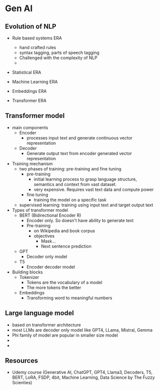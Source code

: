 # Gen AI

## Evolution of NLP

- Rule based systems ERA
  - hand crafted rules
  - syntax tagging, parts of speech tagging
  - Challenged with the complexity of NLP
  -
- Statistical ERA

- Machine Learning ERA

- Embeddings ERA

- Transformer ERA

## Transformer model

- main components
  - Encoder
    - processes input text and generate continuous vector representation
  - Decoder
    - Generate output text from encoder generated vector representation
- Training mechanism
  - two phases of training: pre-training and fine tuning
    - pre-training
      - initial learning process to grasp language structure, semantics and context from vast dataset.
      - very expensive. Requires vast text data and compute power
    - fine tuning
      - training the model on a specific task
  - supervised learning: training using input text and target output text
- Types of transformer model
  - BERT (Bidirectional Encoder R)
    - Encoder only. So doesn't have ability to generate text
    - Pre-training
      - on Wikipedia and book corpus
      - objectives
        - Mask...
        - Next sentence prediction
  - GPT
    - Decoder only model
  - T5
    - Encoder decoder model
- Building blocks
  - Tokenizer
    - Tokens are the vocabulary of a model
    - The more tokens the better
  - Embeddings
    - Transforming word to meaningful numbers

## Large language model

- based on transformer architecture
- most LLMs are decoder only model like GPT4, LLama, Mistral, Gemma
- Phi family of model are popular in smaller size model
-
-

## Resources

- Udemy course (Generative AI, ChatGPT, GPT4, Llama3, Decoders, T5, BERT, LoRA, FSDP, 4bit, Machine Learning, Data Science by The Fuzzy Scienties)
